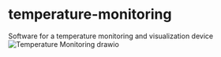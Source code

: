 # temperature-monitoring
Software for a temperature monitoring and visualization device
![Temperature Monitoring drawio](https://github.com/user-attachments/assets/72407a73-ccd0-4051-8838-ffb5c2a7cea5)
